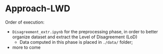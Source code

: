 # Approach-LWD

Order of execution:
- ```Disagreement_extr.ipynb``` for the preprocessing phase, in order to better organize dataset and extract the Level of Disagreement (LoD)
    - Data computed in this phase is placed in ```./data/``` folder;
- more to come